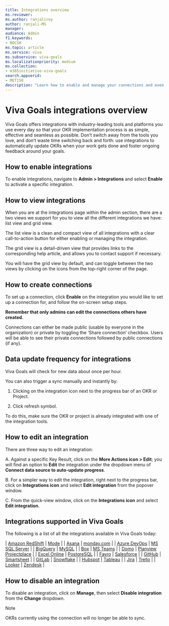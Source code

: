 ```yaml
---
title: Integrations overview
ms.reviewer: 
ms.author: ranjaliroy
author: ranjali-MS
manager: 
audience: Admin
f1.keywords:
- NOCSH
ms.topic: article
ms.service: viva
ms.subservice: viva-goals
ms.localizationpriority: medium
ms.collection:  
- m365initiative-viva-goals  
search.appverid:
- MET150
description: "Learn how to enable and manage your connections and even request an integration"
---
```


# Viva Goals integrations overview

Viva Goals offers integrations with industry-leading tools and platforms you use every day so that your OKR implementation process is as simple, effective and seamless as possible. Don’t switch away from the tools you love, and don’t waste time switching back and forth: use integrations to automatically update OKRs when your work gets done and foster ongoing feedback around your goals.

## How to enable integrations 

To enable integrations, navigate to **Admin > Integrations** and select **Enable** to activate a specific integration.

## How to view integrations 

When you are at the integrations page within the admin section, there are a two views we support for you to view all the different integrations we have: list view and grid view. 

The list view is a clean and compact view of all integrations with a clear call-to-action button for either enabling or managing the integration. 

The grid view is a detail-driven view that provides links to the corresponding help article, and allows you to contact support if necessary. 

You will have the grid view by default, and can toggle between the two views by clicking on the icons from the top-right corner of the page.

## How to create connections

To set up a connection, click **Enable** on the integration you would like to set up a connection for, and follow the on-screen setup steps. 

**Remember that only admins can edit the connections others have created.** 

Connections can either be made public (usable by everyone in the organization) or private by toggling the ‘Share connection’ checkbox. Users will be able to see their private connections followed by public connections (if any).

## Data update frequency for integrations 

Viva Goals will check for new data about once per hour. 

You can also trigger a sync manually and instantly by:

1. Clicking on the integration icon next to the progress bar of an OKR or Project.

2. Click refresh symbol.

To do this, make sure the OKR or project is already integrated with one of the integration tools.

## How to edit an integration

There are three way to edit an integration:

A. Against a specific Key Result, click on the **More Actions icon > Edit**; you will find an option to **Edit** the integration under the dropdown menu of **Connect data source to auto-update progress**. 

B. For a simpler way to edit the integration, right next to the progress bar, click on **Integrations icon** and select **Edit integration** from the popover window. 

C. From the quick-view window, click on the **Integrations icon**  and select **Edit integration**.

## Integrations supported in Viva Goals

The following is a list of all the integrations available in Viva Goals today:

| [Amazon RedShift](/viva/goals/amazon-redshift-integration) | [Mode](/viva/goals/mode-integration) |
| [Asana](/viva/goals/asana-integration) | [monday.com](/viva/goals/monday.com-integration) |
| [Azure DevOps](/viva/goals/azure-devops-integration) | [MS SQL Server](/viva/goals/ms-sql-server-integration) |
| [BigQuery](/viva/goals/bigquery-integration) | [MySQL](/viva/goals/mysql-integration) |
| [Box](/viva/goals/box-integration) | [MS Teams](/viva/goals/ms-teams-integration) |
| [Domo](/viva/goals/domo-integration) | [Planview Projectplace](/viva/goals/planview-projectplace-integration) |
| [Excel Online](/viva/goals/excel-online-integration) | [PostgreSQL](/viva/goals/postgresql-integration) |
| [Favro](/viva/goals/favro-generating-an-api-token) | [Salesforce](/viva/goals/salesforce-integration) |
| [GitHub](/viva/goals/github-integration) | [Smartsheet](/viva/goals/smartsheet-integration) |
| [GitLab](/viva/goals/gitlab-integration) | [Snowflake](/viva/goals/snowflake-integration) |
| [Hubspot](/viva/goals/hubspot-integration) | [Tableau](/viva/goals/tableau-integration) |
| [Jira](/viva/goals/jira-integration) | [Trello](/viva/goals/trello-integration) |
| [Looker](/viva/goals/looker-integration) | [Zendesk](/viva/goals/zendesk-integration) |

## How to disable an integration

To disable an integration, click on **Manage**, then select **Disable integration** from the **Change** dropdown. 

> [!NOTE]
> OKRs currently using the connection will no longer be able to sync.
